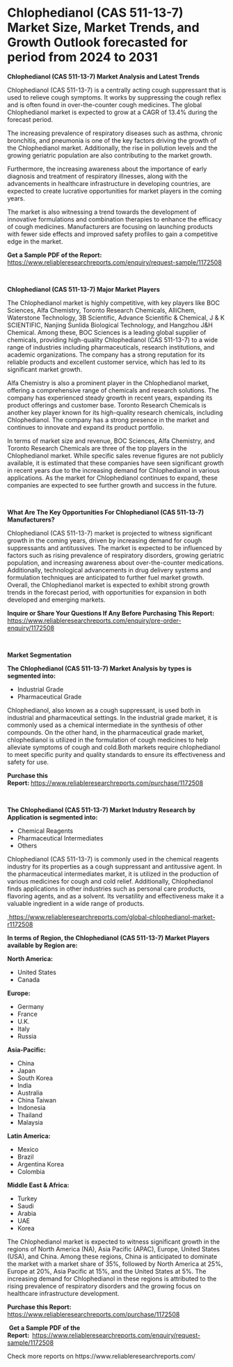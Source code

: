 <p><h1>Chlophedianol (CAS 511-13-7) Market Size, Market Trends, and Growth Outlook forecasted for period from 2024 to 2031</h1></p><p><strong>Chlophedianol (CAS 511-13-7) Market Analysis and Latest Trends</strong></p>
<p><p>Chlophedianol (CAS 511-13-7) is a centrally acting cough suppressant that is used to relieve cough symptoms. It works by suppressing the cough reflex and is often found in over-the-counter cough medicines. The global Chlophedianol market is expected to grow at a CAGR of 13.4% during the forecast period.</p><p>The increasing prevalence of respiratory diseases such as asthma, chronic bronchitis, and pneumonia is one of the key factors driving the growth of the Chlophedianol market. Additionally, the rise in pollution levels and the growing geriatric population are also contributing to the market growth.</p><p>Furthermore, the increasing awareness about the importance of early diagnosis and treatment of respiratory illnesses, along with the advancements in healthcare infrastructure in developing countries, are expected to create lucrative opportunities for market players in the coming years.</p><p>The market is also witnessing a trend towards the development of innovative formulations and combination therapies to enhance the efficacy of cough medicines. Manufacturers are focusing on launching products with fewer side effects and improved safety profiles to gain a competitive edge in the market.</p></p>
<p><strong>Get a Sample PDF of the Report:&nbsp;</strong> <a href="https://www.reliableresearchreports.com/enquiry/request-sample/1172508">https://www.reliableresearchreports.com/enquiry/request-sample/1172508</a></p>
<p>&nbsp;</p>
<p><strong>Chlophedianol (CAS 511-13-7) Major Market Players</strong></p>
<p><p>The Chlophedianol market is highly competitive, with key players like BOC Sciences, Alfa Chemistry, Toronto Research Chemicals, AlliChem, Waterstone Technology, 3B Scientific, Advance Scientific & Chemical, J & K SCIENTIFIC, Nanjing Sunlida Biological Technology, and Hangzhou J&H Chemical. Among these, BOC Sciences is a leading global supplier of chemicals, providing high-quality Chlophedianol (CAS 511-13-7) to a wide range of industries including pharmaceuticals, research institutions, and academic organizations. The company has a strong reputation for its reliable products and excellent customer service, which has led to its significant market growth.</p><p>Alfa Chemistry is also a prominent player in the Chlophedianol market, offering a comprehensive range of chemicals and research solutions. The company has experienced steady growth in recent years, expanding its product offerings and customer base. Toronto Research Chemicals is another key player known for its high-quality research chemicals, including Chlophedianol. The company has a strong presence in the market and continues to innovate and expand its product portfolio.</p><p>In terms of market size and revenue, BOC Sciences, Alfa Chemistry, and Toronto Research Chemicals are three of the top players in the Chlophedianol market. While specific sales revenue figures are not publicly available, it is estimated that these companies have seen significant growth in recent years due to the increasing demand for Chlophedianol in various applications. As the market for Chlophedianol continues to expand, these companies are expected to see further growth and success in the future.</p></p>
<p>&nbsp;</p>
<p><strong>What Are The Key Opportunities For Chlophedianol (CAS 511-13-7) Manufacturers?</strong></p>
<p><p>Chlophedianol (CAS 511-13-7) market is projected to witness significant growth in the coming years, driven by increasing demand for cough suppressants and antitussives. The market is expected to be influenced by factors such as rising prevalence of respiratory disorders, growing geriatric population, and increasing awareness about over-the-counter medications. Additionally, technological advancements in drug delivery systems and formulation techniques are anticipated to further fuel market growth. Overall, the Chlophedianol market is expected to exhibit strong growth trends in the forecast period, with opportunities for expansion in both developed and emerging markets.</p></p>
<p><strong>Inquire or Share Your Questions If Any Before Purchasing This Report:</strong> <a href="https://www.reliableresearchreports.com/enquiry/pre-order-enquiry/1172508">https://www.reliableresearchreports.com/enquiry/pre-order-enquiry/1172508</a></p>
<p>&nbsp;</p>
<p><strong>Market Segmentation</strong></p>
<p><strong>The Chlophedianol (CAS 511-13-7) Market Analysis by types is segmented into:</strong></p>
<p><ul><li>Industrial Grade</li><li>Pharmaceutical Grade</li></ul></p>
<p><p>Chlophedianol, also known as a cough suppressant, is used both in industrial and pharmaceutical settings. In the industrial grade market, it is commonly used as a chemical intermediate in the synthesis of other compounds. On the other hand, in the pharmaceutical grade market, chlophedianol is utilized in the formulation of cough medicines to help alleviate symptoms of cough and cold.Both markets require chlophedianol to meet specific purity and quality standards to ensure its effectiveness and safety for use.</p></p>
<p><strong>Purchase this Report:&nbsp;</strong><a href="https://www.reliableresearchreports.com/purchase/1172508">https://www.reliableresearchreports.com/purchase/1172508</a></p>
<p>&nbsp;</p>
<p><strong>The Chlophedianol (CAS 511-13-7) Market Industry Research by Application is segmented into:</strong></p>
<p><ul><li>Chemical Reagents</li><li>Pharmaceutical Intermediates</li><li>Others</li></ul></p>
<p><p>Chlophedianol (CAS 511-13-7) is commonly used in the chemical reagents industry for its properties as a cough suppressant and antitussive agent. In the pharmaceutical intermediates market, it is utilized in the production of various medicines for cough and cold relief. Additionally, Chlophedianol finds applications in other industries such as personal care products, flavoring agents, and as a solvent. Its versatility and effectiveness make it a valuable ingredient in a wide range of products.</p></p>
<p><a href="https://www.reliableresearchreports.com/global-chlophedianol-market-r1172508">&nbsp;https://www.reliableresearchreports.com/global-chlophedianol-market-r1172508</a></p>
<p><strong>In terms of Region, the Chlophedianol (CAS 511-13-7) Market Players available by Region are:</strong></p>
<p>
    <p> <strong> North America: </strong>
        <ul>
            <li>United States</li>
            <li>Canada</li>
        </ul>
        </p> 
    <p> <strong> Europe: </strong>
        <ul>
            <li>Germany</li>
            <li>France</li>
            <li>U.K.</li>
            <li>Italy</li>
            <li>Russia</li>
        </ul>
        </p> 
    <p> <strong> Asia-Pacific: </strong>
        <ul>
            <li>China</li>
            <li>Japan</li>
            <li>South Korea</li>
            <li>India</li>
            <li>Australia</li>
            <li>China Taiwan</li>
            <li>Indonesia</li>
            <li>Thailand</li>
            <li>Malaysia</li>
        </ul>
        </p> 
    <p> <strong> Latin America: </strong>
        <ul>
            <li>Mexico</li>
            <li>Brazil</li>
            <li>Argentina Korea</li>
            <li>Colombia</li>
        </ul>
        </p> 
    <p> <strong> Middle East & Africa: </strong>
        <ul>
            <li>Turkey</li>
            <li>Saudi</li>
            <li>Arabia</li>
            <li>UAE</li>
            <li>Korea</li>
        </ul>
    </p>
    </p>
<p><p>The Chlophedianol market is expected to witness significant growth in the regions of North America (NA), Asia Pacific (APAC), Europe, United States (USA), and China. Among these regions, China is anticipated to dominate the market with a market share of 35%, followed by North America at 25%, Europe at 20%, Asia Pacific at 15%, and the United States at 5%. The increasing demand for Chlophedianol in these regions is attributed to the rising prevalence of respiratory disorders and the growing focus on healthcare infrastructure development.</p></p>
<p><strong>Purchase this Report: </strong><a href="https://www.reliableresearchreports.com/purchase/1172508">https://www.reliableresearchreports.com/purchase/1172508</a></p>
<p>&nbsp;<strong>Get a Sample PDF of the Report:&nbsp;&nbsp;</strong><a href="https://www.reliableresearchreports.com/enquiry/request-sample/1172508">https://www.reliableresearchreports.com/enquiry/request-sample/1172508</a></p>
<p><strong></strong></p>
<p>Check more reports on https://www.reliableresearchreports.com/</p>